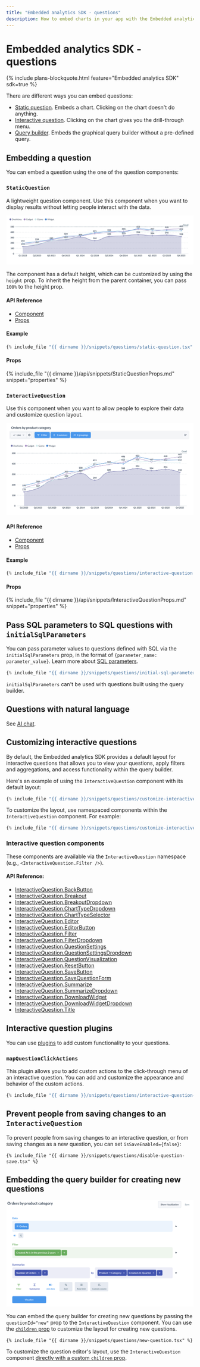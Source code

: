 ```yaml
---
title: "Embedded analytics SDK - questions"
description: How to embed charts in your app with the Embedded analytics SDK.
---
```


# Embedded analytics SDK - questions

{% include plans-blockquote.html feature="Embedded analytics SDK" sdk=true %}

There are different ways you can embed questions:

- [Static question](#staticquestion). Embeds a chart. Clicking on the chart doesn't do anything.
- [Interactive question](#interactivequestion). Clicking on the chart gives you the drill-through menu.
- [Query builder](#embedding-the-query-builder-for-creating-new-questions). Embeds the graphical query builder without a pre-defined query.

## Embedding a question

You can embed a question using the one of the question components:

### `StaticQuestion`

A lightweight question component. Use this component when you want to display results without letting people interact with the data.

![Static question](../images/static-question.png)

The component has a default height, which can be customized by using the `height` prop. To inherit the height from the parent container, you can pass `100%` to the height prop.

#### API Reference

- [Component](./api/StaticQuestion.html)
- [Props](./api/StaticQuestionProps.html)

#### Example

```typescript
{% include_file "{{ dirname }}/snippets/questions/static-question.tsx" %}
```

#### Props

{% include_file "{{ dirname }}/api/snippets/StaticQuestionProps.md" snippet="properties" %}

### `InteractiveQuestion`

Use this component when you want to allow people to explore their data and customize question layout.

![Interactive question](../images/interactive-question.png)

#### API Reference

- [Component](./api/InteractiveQuestion.html)
- [Props](./api/InteractiveQuestionProps.html)

#### Example

```typescript
{% include_file "{{ dirname }}/snippets/questions/interactive-question.tsx" %}
```

#### Props

{% include_file "{{ dirname }}/api/snippets/InteractiveQuestionProps.md" snippet="properties" %}

## Pass SQL parameters to SQL questions with `initialSqlParameters`

You can pass parameter values to questions defined with SQL via the `initialSqlParameters` prop, in the format of `{parameter_name: parameter_value}`. Learn more about [SQL parameters](../../questions/native-editor/sql-parameters.md).

```typescript
{% include_file "{{ dirname }}/snippets/questions/initial-sql-parameters.tsx" snippet="example" %}
```

`initialSqlParameters` can't be used with questions built using the query builder.

## Questions with natural language

See [AI chat](./ai-chat.md).

## Customizing interactive questions

By default, the Embedded analytics SDK provides a default layout for interactive questions that allows you to view your questions, apply filters and aggregations, and access functionality within the query builder.

Here's an example of using the `InteractiveQuestion` component with its default layout:

```typescript
{% include_file "{{ dirname }}/snippets/questions/customize-interactive-question.tsx" snippet="example-default-interactive-question" %}
```

To customize the layout, use namespaced components within the `InteractiveQuestion` component. For example:

```typescript
{% include_file "{{ dirname }}/snippets/questions/customize-interactive-question.tsx" snippet="example-customized-interactive-question" %}
```

### Interactive question components

These components are available via the `InteractiveQuestion` namespace (e.g., `<InteractiveQuestion.Filter />`).

#### API Reference:

- [InteractiveQuestion.BackButton](./api/InteractiveQuestion.html#backbutton)
- [InteractiveQuestion.Breakout](./api/InteractiveQuestion.html#breakout)
- [InteractiveQuestion.BreakoutDropdown](./api/InteractiveQuestion.html#breakoutdropdown)
- [InteractiveQuestion.ChartTypeDropdown](./api/InteractiveQuestion.html#charttypedropdown)
- [InteractiveQuestion.ChartTypeSelector](./api/InteractiveQuestion.html#charttypeselector)
- [InteractiveQuestion.Editor](./api/InteractiveQuestion.html#editor)
- [InteractiveQuestion.EditorButton](./api/InteractiveQuestion.html#editorbutton)
- [InteractiveQuestion.Filter](./api/InteractiveQuestion.html#filter)
- [InteractiveQuestion.FilterDropdown](./api/InteractiveQuestion.html#filterdropdown)
- [InteractiveQuestion.QuestionSettings](./api/InteractiveQuestion.html#questionsettings)
- [InteractiveQuestion.QuestionSettingsDropdown](./api/InteractiveQuestion.html#questionsettingsdropdown)
- [InteractiveQuestion.QuestionVisualization](./api/InteractiveQuestion.html#questionvisualization)
- [InteractiveQuestion.ResetButton](./api/InteractiveQuestion.html#resetbutton)
- [InteractiveQuestion.SaveButton](./api/InteractiveQuestion.html#savebutton)
- [InteractiveQuestion.SaveQuestionForm](./api/InteractiveQuestion.html#savequestionform)
- [InteractiveQuestion.Summarize](./api/InteractiveQuestion.html#summarize)
- [InteractiveQuestion.SummarizeDropdown](./api/InteractiveQuestion.html#summarizedropdown)
- [InteractiveQuestion.DownloadWidget](./api/InteractiveQuestion.html#downloadwidget)
- [InteractiveQuestion.DownloadWidgetDropdown](./api/InteractiveQuestion.html#downloadwidgetdropdown)
- [InteractiveQuestion.Title](./api/InteractiveQuestion.html#title)

## Interactive question plugins

You can use [plugins](./plugins.md) to add custom functionality to your questions.

### `mapQuestionClickActions`

This plugin allows you to add custom actions to the click-through menu of an interactive question. You can add and
customize the appearance and behavior of the custom actions.

```typescript
{% include_file "{{ dirname }}/snippets/questions/interactive-question-plugins.tsx" snippet="example" %}
```

## Prevent people from saving changes to an `InteractiveQuestion`

To prevent people from saving changes to an interactive question, or from saving changes as a new question, you can set `isSaveEnabled={false}`:

```tsx
{% include_file "{{ dirname }}/snippets/questions/disable-question-save.tsx" %}
```

## Embedding the query builder for creating new questions

![Query builder](../images/query-builder.png)

You can embed the query builder for creating new questions by passing the `questionId="new"` prop to the `InteractiveQuestion` component. You can use the [`children` prop](#customizing-interactive-questions) to customize the layout for creating new questions.

```tsx
{% include_file "{{ dirname }}/snippets/questions/new-question.tsx" %}
```

To customize the question editor's layout, use the `InteractiveQuestion` component [directly with a custom `children` prop](#customizing-interactive-questions).
